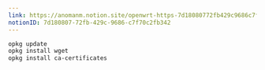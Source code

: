 ```yaml
---
link: https://anomanm.notion.site/openwrt-https-7d18080772fb429c9686c7f70c2fb342
notionID: 7d180807-72fb-429c-9686-c7f70c2fb342
---
```

```bash
opkg update
opkg install wget
opkg install ca-certificates
```